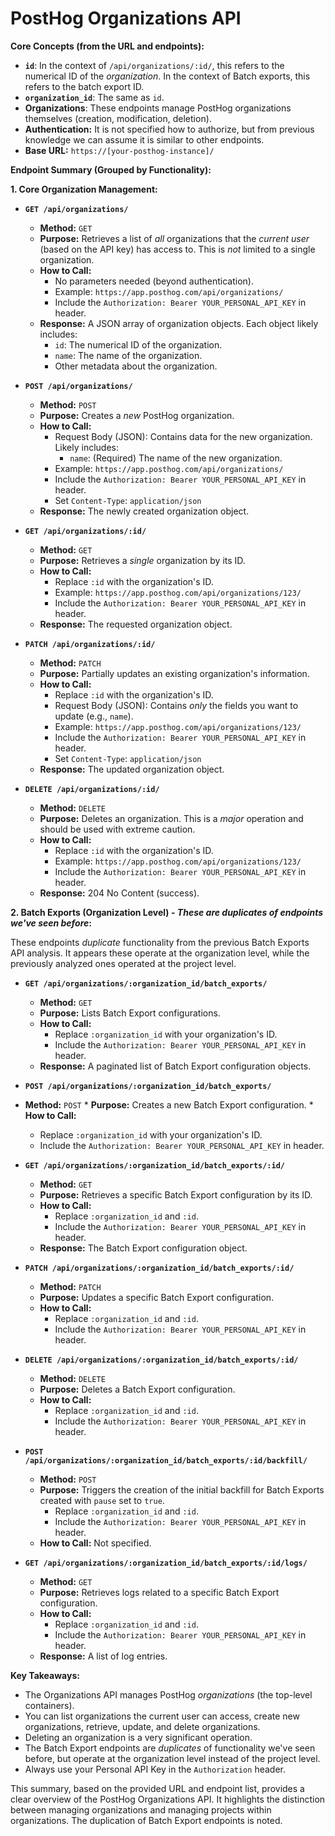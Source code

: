 # PostHog Organizations API

**Core Concepts (from the URL and endpoints):**

*   **`id`**:  In the context of `/api/organizations/:id/`, this refers to the numerical ID of the *organization*. In the context of Batch exports, this refers to the batch export ID.
*    **`organization_id`**: The same as `id`.
*   **Organizations**: These endpoints manage PostHog organizations themselves (creation, modification, deletion).
* **Authentication:** It is not specified how to authorize, but from previous knowledge we can assume it is similar to other endpoints.
*   **Base URL:** `https://[your-posthog-instance]/`

**Endpoint Summary (Grouped by Functionality):**

**1. Core Organization Management:**

*   **`GET /api/organizations/`**

    *   **Method:** `GET`
    *   **Purpose:** Retrieves a list of *all* organizations that the *current user* (based on the API key) has access to.  This is *not* limited to a single organization.
    *   **How to Call:**
        *   No parameters needed (beyond authentication).
        *   Example: `https://app.posthog.com/api/organizations/`
        *   Include the `Authorization: Bearer YOUR_PERSONAL_API_KEY` in header.
    *   **Response:** A JSON array of organization objects.  Each object likely includes:
        *   `id`: The numerical ID of the organization.
        *   `name`: The name of the organization.
        *   Other metadata about the organization.

*   **`POST /api/organizations/`**

    *   **Method:** `POST`
    *   **Purpose:** Creates a *new* PostHog organization.
    *   **How to Call:**
        *   Request Body (JSON): Contains data for the new organization. Likely includes:
            *   `name`: (Required) The name of the new organization.
        *   Example: `https://app.posthog.com/api/organizations/`
        *   Include the `Authorization: Bearer YOUR_PERSONAL_API_KEY` in header.
         *  Set `Content-Type`: `application/json`
    *   **Response:** The newly created organization object.

*   **`GET /api/organizations/:id/`**

    *   **Method:** `GET`
    *   **Purpose:** Retrieves a *single* organization by its ID.
    *   **How to Call:**
        *   Replace `:id` with the organization's ID.
        *   Example: `https://app.posthog.com/api/organizations/123/`
        *   Include the `Authorization: Bearer YOUR_PERSONAL_API_KEY` in header.
    *   **Response:** The requested organization object.

*   **`PATCH /api/organizations/:id/`**

    *   **Method:** `PATCH`
    *   **Purpose:** Partially updates an existing organization's information.
    *   **How to Call:**
        *   Replace `:id` with the organization's ID.
        *   Request Body (JSON):  Contains *only* the fields you want to update (e.g., `name`).
        *   Example: `https://app.posthog.com/api/organizations/123/`
        *   Include the `Authorization: Bearer YOUR_PERSONAL_API_KEY` in header.
         *  Set `Content-Type`: `application/json`
    *   **Response:** The updated organization object.

*   **`DELETE /api/organizations/:id/`**

    *   **Method:** `DELETE`
    *   **Purpose:** Deletes an organization. This is a *major* operation and should be used with extreme caution.
    *   **How to Call:**
        *   Replace `:id` with the organization's ID.
        *   Example: `https://app.posthog.com/api/organizations/123/`
        *   Include the `Authorization: Bearer YOUR_PERSONAL_API_KEY` in header.
    *   **Response:** 204 No Content (success).

**2. Batch Exports (Organization Level) - *These are duplicates of endpoints we've seen before*:**

These endpoints *duplicate* functionality from the previous Batch Exports API analysis. It appears these operate at the organization level, while the previously analyzed ones operated at the project level.

*   **`GET /api/organizations/:organization_id/batch_exports/`**
     *   **Method:** `GET`
    *   **Purpose:** Lists Batch Export configurations.
    *   **How to Call:**
        *   Replace `:organization_id` with your organization's ID.
        *  Include the `Authorization: Bearer YOUR_PERSONAL_API_KEY` in header.
    *   **Response:** A paginated list of Batch Export configuration objects.

*   **`POST /api/organizations/:organization_id/batch_exports/`**
 *   **Method:** `POST`
    *   **Purpose:** Creates a new Batch Export configuration.
    *   **How to Call:**
        *   Replace `:organization_id` with your organization's ID.
        *  Include the `Authorization: Bearer YOUR_PERSONAL_API_KEY` in header.
*   **`GET /api/organizations/:organization_id/batch_exports/:id/`**

    *   **Method:** `GET`
    *   **Purpose:** Retrieves a specific Batch Export configuration by its ID.
    *   **How to Call:**
        *   Replace `:organization_id` and `:id`.
        *  Include the `Authorization: Bearer YOUR_PERSONAL_API_KEY` in header.
    *   **Response:** The Batch Export configuration object.

*   **`PATCH /api/organizations/:organization_id/batch_exports/:id/`**

    *   **Method:** `PATCH`
    *   **Purpose:** Updates a specific Batch Export configuration.
    *   **How to Call:**
        *   Replace `:organization_id` and `:id`.
        *  Include the `Authorization: Bearer YOUR_PERSONAL_API_KEY` in header.

*   **`DELETE /api/organizations/:organization_id/batch_exports/:id/`**
      *   **Method:** `DELETE`
    *   **Purpose:** Deletes a Batch Export configuration.
    *   **How to Call:**
        *   Replace `:organization_id` and `:id`.
        *  Include the `Authorization: Bearer YOUR_PERSONAL_API_KEY` in header.

*   **`POST /api/organizations/:organization_id/batch_exports/:id/backfill/`**
     *    **Method:** `POST`
    *   **Purpose:** Triggers the creation of the initial backfill for Batch Exports created with `pause` set to `true`.
        *   Replace `:organization_id` and `:id`.
        *  Include the `Authorization: Bearer YOUR_PERSONAL_API_KEY` in header.
    * **How to Call:** Not specified.

*   **`GET /api/organizations/:organization_id/batch_exports/:id/logs/`**
     *   **Method:** `GET`
    *   **Purpose:** Retrieves logs related to a specific Batch Export configuration.
    *   **How to Call:**
        *   Replace `:organization_id` and `:id`.
        *  Include the `Authorization: Bearer YOUR_PERSONAL_API_KEY` in header.
    *   **Response:** A list of log entries.

**Key Takeaways:**

*   The Organizations API manages PostHog *organizations* (the top-level containers).
*   You can list organizations the current user can access, create new organizations, retrieve, update, and delete organizations.
*   Deleting an organization is a very significant operation.
*   The Batch Export endpoints are *duplicates* of functionality we've seen before, but operate at the organization level instead of the project level.
*   Always use your Personal API Key in the `Authorization` header.

This summary, based on the provided URL and endpoint list, provides a clear overview of the PostHog Organizations API.  It highlights the distinction between managing organizations and managing projects within organizations. The duplication of Batch Export endpoints is noted.
